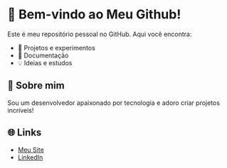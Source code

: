 # 🏡 Bem-vindo ao Meu Github!

Este é meu repositório pessoal no GitHub. Aqui você encontra:

- 🚀 Projetos e experimentos
- 📄 Documentação
- 💡 Ideias e estudos

## 📌 Sobre mim
Sou um desenvolvedor apaixonado por tecnologia e adoro criar projetos incríveis!

## 🌐 Links
- [Meu Site](https://thiagoofc.github.io/cv)
- [LinkedIn](https://www.linkedin.com/in/thiago-oliveira-771006235)
